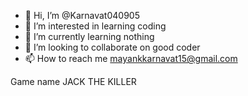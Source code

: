 - 👋 Hi, I’m @Karnavat040905
- 👀 I’m interested in learning coding 
- 🌱 I’m currently learning nothing 
- 💞️ I’m looking to collaborate on good coder
- 📫 How to reach me mayankkarnavat15@gmail.com 

<!---
Karnavat040905/Karnavat040905 is a ✨ special ✨ repository because its `README.md` (this file) appears on your GitHub profile.
You can click the Preview link to take a look at your changes.
--->
 
Game name JACK THE KILLER 
